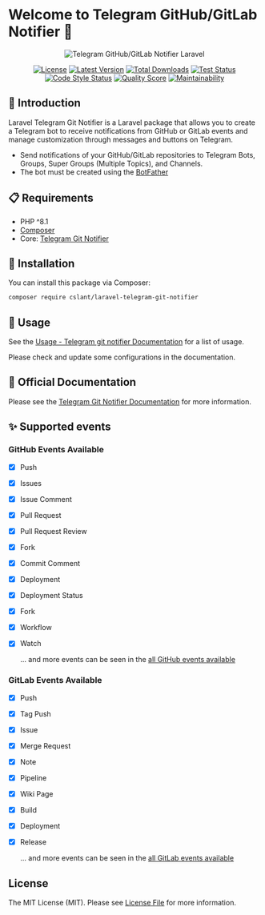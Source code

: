 # Welcome to Telegram GitHub/GitLab Notifier 👋

<p align="center">
  <img alt="Telegram GitHub/GitLab Notifier Laravel" src="https://github.com/cslant/laravel-telegram-git-notifier/blob/main/resources/images/telegram-git-notifier-laravel.png" />
</p>

<p align="center">
<a href="#"><img src="https://img.shields.io/github/license/cslant/laravel-telegram-git-notifier.svg?style=flat-square" alt="License"></a>
<a href="https://github.com/cslant/laravel-telegram-git-notifier/releases"><img src="https://img.shields.io/github/release/cslant/laravel-telegram-git-notifier.svg?style=flat-square" alt="Latest Version"></a>
<a href="https://packagist.org/packages/cslant/laravel-telegram-git-notifier"><img src="https://img.shields.io/packagist/dt/cslant/laravel-telegram-git-notifier.svg?style=flat-square" alt="Total Downloads"></a>
<a href="https://github.com/cslant/laravel-telegram-git-notifier/actions/workflows/setup_test.yml"><img src="https://img.shields.io/github/actions/workflow/status/cslant/laravel-telegram-git-notifier/setup_test.yml?label=tests&branch=main" alt="Test Status"></a>
<a href="https://github.com/cslant/laravel-telegram-git-notifier/actions/workflows/php-cs-fixer.yml"><img src="https://img.shields.io/github/actions/workflow/status/cslant/laravel-telegram-git-notifier/php-cs-fixer.yml?label=code%20style&branch=main" alt="Code Style Status"></a>
<a href="https://scrutinizer-ci.com/g/cslant/laravel-telegram-git-notifier"><img src="https://img.shields.io/scrutinizer/g/cslant/laravel-telegram-git-notifier.svg?style=flat-square" alt="Quality Score"></a>
<a href="https://codeclimate.com/github/cslant/laravel-telegram-git-notifier/maintainability"><img src="https://api.codeclimate.com/v1/badges/a4f72c7bdd4200cf3dda/maintainability" alt="Maintainability"></a>
</p>

## 📝 Introduction

Laravel Telegram Git Notifier is a Laravel package that allows you to create a Telegram bot to receive notifications from GitHub
or GitLab events and manage customization through messages and buttons on Telegram.

- Send notifications of your GitHub/GitLab repositories to Telegram Bots, Groups, Super Groups (Multiple Topics), and
  Channels.
- The bot must be created using the [BotFather](https://core.telegram.org/bots#6-botfather)

## 📋 Requirements

- PHP ^8.1
- [Composer](https://getcomposer.org/)
- Core: [Telegram Git Notifier](https://github.com/cslant/telegram-git-notifier.git)

## 🔧 Installation

You can install this package via Composer:

```bash
composer require cslant/laravel-telegram-git-notifier
```

## 🚀 Usage

See the [Usage - Telegram git notifier Documentation](https://docs.cslant.com/telegram-git-notifier/usage/first_test)
for a list of usage.

Please check and update some configurations in the documentation.

## 📖 Official Documentation

Please see the [Telegram Git Notifier Documentation](https://docs.cslant.com/telegram-git-notifier/) for more
information.

## ✨ Supported events

### GitHub Events Available

- [x] Push
- [x] Issues
- [x] Issue Comment
- [x] Pull Request
- [x] Pull Request Review
- [x] Fork
- [x] Commit Comment
- [x] Deployment
- [x] Deployment Status
- [x] Fork
- [x] Workflow
- [x] Watch

  ... and more events can be seen in the [all GitHub events available](https://docs.cslant.com/telegram-git-notifier/prologue/event-availability/github)

### GitLab Events Available

- [x] Push
- [x] Tag Push
- [x] Issue
- [x] Merge Request
- [x] Note
- [x] Pipeline
- [x] Wiki Page
- [x] Build
- [x] Deployment
- [x] Release

  ... and more events can be seen in the [all GitLab events available](https://docs.cslant.com/telegram-git-notifier/prologue/event-availability/gitlab)

## License

The MIT License (MIT). Please see [License File](LICENSE) for more information.
